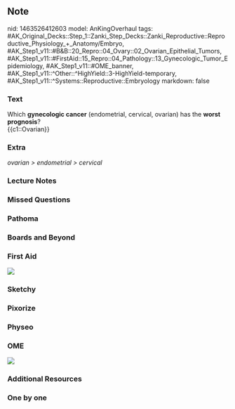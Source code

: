 ## Note
nid: 1463526412603
model: AnKingOverhaul
tags: #AK_Original_Decks::Step_1::Zanki_Step_Decks::Zanki_Reproductive::Reproductive_Physiology_+_Anatomy/Embryo, #AK_Step1_v11::#B&B::20_Repro::04_Ovary::02_Ovarian_Epithelial_Tumors, #AK_Step1_v11::#FirstAid::15_Repro::04_Pathology::13_Gynecologic_Tumor_Epidemiology, #AK_Step1_v11::#OME_banner, #AK_Step1_v11::^Other::^HighYield::3-HighYield-temporary, #AK_Step1_v11::^Systems::Reproductive::Embryology
markdown: false

### Text
<div>
  Which <b>gynecologic cancer</b> (endometrial, cervical, ovarian)
  has the <b>worst prognosis</b>?
</div>
<div>
  {{c1::Ovarian}}
</div>

### Extra
<div>
  <i>ovarian > endometrial > cervical</i>
</div>

### Lecture Notes


### Missed Questions


### Pathoma


### Boards and Beyond


### First Aid
<img src="tmpqfu3EM.png">

### Sketchy


### Pixorize


### Physeo


### OME
<div class="ome-widget">
  <a href="https://onlinemeded.org?ref=anki"><img src=
  "_OME_AnkiFlashcards_General_7.png"></a>
</div>

### Additional Resources


### One by one


